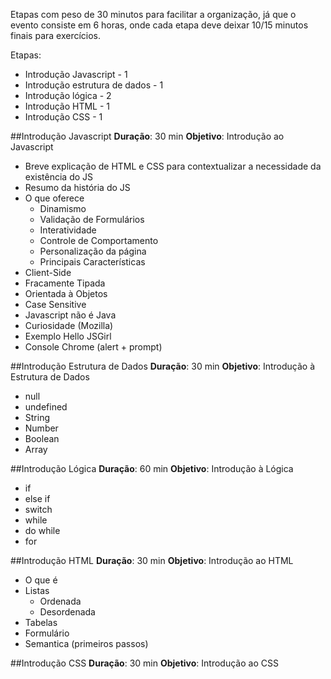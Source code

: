 Etapas com peso de 30 minutos para facilitar a organização, já que o evento consiste em 6 horas, onde cada etapa deve deixar 10/15 minutos finais para exercícios.

Etapas:

- Introdução Javascript - 1
- Introdução estrutura de dados - 1
- Introdução lógica - 2
- Introdução HTML - 1
- Introdução CSS - 1




##Introdução Javascript
**Duração**: 30 min
**Objetivo**: Introdução ao Javascript

- Breve explicação de HTML e CSS para contextualizar a necessidade da existência do JS
- Resumo da história do JS
- O que oferece
  - Dinamismo
  - Validação de Formulários
  - Interatividade
  - Controle de Comportamento
  - Personalização da página
  - Principais Características
- Client-Side
- Fracamente Tipada
- Orientada à Objetos
- Case Sensitive
- Javascript não é Java
- Curiosidade (Mozilla)
- Exemplo Hello JSGirl
- Console Chrome (alert + prompt)


##Introdução Estrutura de Dados
**Duração**: 30 min
**Objetivo**: Introdução à Estrutura de Dados

- null
- undefined
- String
- Number
- Boolean
- Array


##Introdução Lógica
**Duração**: 60 min
**Objetivo**: Introdução à Lógica

- if
- else if
- switch
- while
- do while
- for


##Introdução HTML
**Duração**: 30 min
**Objetivo**: Introdução ao HTML

- O que é
- Listas
  - Ordenada
  - Desordenada
- Tabelas
- Formulário
- Semantica (primeiros passos)

##Introdução CSS
**Duração**: 30 min
**Objetivo**: Introdução ao CSS

